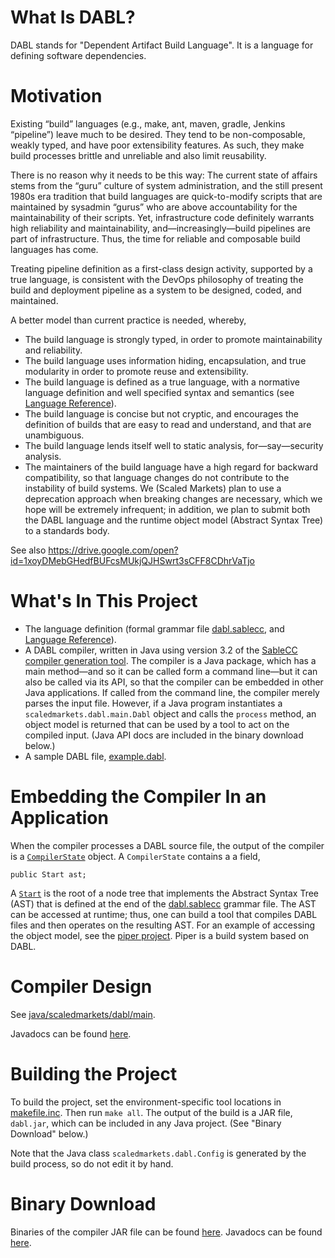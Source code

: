 # What Is DABL?

DABL stands for "Dependent Artifact Build Language". It is a language for defining
software dependencies.

# Motivation

Existing “build” languages (e.g., make, ant, maven, gradle, Jenkins “pipeline”) leave much to be desired. They tend to be non-composable, weakly typed, and have poor extensibility features. As such, they make build processes brittle and unreliable and also limit reusability.

There is no reason why it needs to be this way: The current state of affairs stems from the “guru” culture of system administration, and the still present 1980s era tradition that build languages are quick-to-modify scripts that are maintained by sysadmin “gurus” who are above accountability for the maintainability of their scripts. Yet, infrastructure code definitely warrants high reliability and maintainability, and—increasingly—build pipelines are part of infrastructure. Thus, the time for reliable and composable build languages has come.

Treating pipeline definition as a first-class design activity, supported by a true language, is consistent with the DevOps philosophy of treating the build and deployment pipeline as a system to be designed, coded, and maintained.

A better model than current practice is needed, whereby,

* The build language is strongly typed, in order to promote maintainability and reliability.
* The build language uses information hiding, encapsulation, and true modularity in order to promote reuse and extensibility.
* The build language is defined as a true language, with a normative language definition and
	well specified syntax and semantics (see [Language Reference](langref)).
* The build language is concise but not cryptic, and encourages the definition of
	builds that are easy to read and understand, and that are unambiguous.
* The build language lends itself well to static analysis, for—say—security analysis.
* The maintainers of the build language have a high regard for backward
	compatibility, so that language changes do not contribute to the instability
	of build systems. We (Scaled Markets) plan to use a deprecation approach when
	breaking changes are necessary, which we hope will be extremely infrequent; in
	addition, we plan to submit both the DABL language and the runtime object model
	(Abstract Syntax Tree) to a standards body.

See also https://drive.google.com/open?id=1xoyDMebGHedfBUFcsMUkjQJHSwrt3sCFF8CDhrVaTjo

# What's In This Project

* The language definition (formal grammar file [dabl.sablecc](dabl.sablecc), and
[Language Reference](langref/README.md)).
* A DABL compiler, written in Java using version 3.2 of the
	[SableCC compiler generation tool](http://www.sablecc.org/).
	The compiler is a Java package, which has a main method—and so it
	can be called form a command line—but it can also
	be called via its API, so that the compiler can be embedded in other
	Java applications. If called from the command line, the compiler merely
	parses the input file. However, if a Java program instantiates a
	`scaledmarkets.dabl.main.Dabl` object and calls the `process` method, an object
	model is returned that can be used by a tool to act on the compiled input.
	(Java API docs are included in the binary download below.)
* A sample DABL file, [example.dabl](example.dabl).

# Embedding the Compiler In an Application

When the compiler processes a DABL source file, the output of the compiler is a
[`CompilerState`](https://scaledmarkets.github.io/dabl/scaledmarkets/dabl/main/CompilerState.html)
object. A `CompilerState` contains a a field,
```
public Start ast;
```
A [`Start`](https://scaledmarkets.github.io/dabl/scaledmarkets/dabl/node/Start.html)
is the root of a node tree that implements the Abstract Syntax Tree (AST)
that is defined at the end of the [dabl.sablecc](dabl.sablecc)
grammar file. The AST
can be accessed at runtime; thus, one can build a tool that compiles DABL
files and then operates on the resulting AST. For an example
of accessing the object model, see the [piper project](https://github.com/Scaled-Markets/piper).
Piper is a build system based on DABL.

# Compiler Design

See [java/scaledmarkets/dabl/main](java/scaledmarkets/dabl/main).

Javadocs can be found [here](https://scaledmarkets.github.io/dabl/).

# Building the Project

To build the project, set the environment-specific tool locations in
[makefile.inc](https://github.com/Scaled-Markets/dabl/blob/master/makefile.inc).
Then run `make all`. The output of the
build is a JAR file, `dabl.jar`, which can be included in any
Java project. (See "Binary Download" below.)

Note that the Java class `scaledmarkets.dabl.Config` is generated by the build
process, so do not edit it by hand.

# Binary Download

Binaries of the compiler JAR file can be found [here](https://github.com/Scaled-Markets/dabl/releases).
Javadocs can be found [here](https://scaledmarkets.github.io/dabl/).

